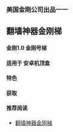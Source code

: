 ### 美国金刚公司出品一一
## 翻墙神器金刚梯
#### 金刚1.0 金刚号梯
#### 适用于 安卓机顶盒

#### 特色
  
#### 获取


#### 推荐阅读
- [翻墙神器金刚梯](https://a2zitpro.github.io/web/dlb)
